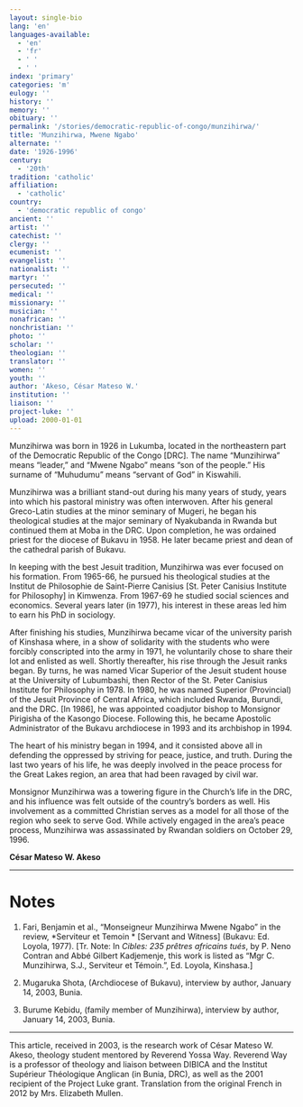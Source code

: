 ```yaml
---
layout: single-bio
lang: 'en'
languages-available:
  - 'en'
  - 'fr'
  - ' '
  - ' '
index: 'primary'
categories: 'm'
eulogy: ''
history: ''
memory: ''
obituary: ''
permalink: '/stories/democratic-republic-of-congo/munzihirwa/'
title: 'Munzihirwa, Mwene Ngabo'
alternate: ''
date: '1926-1996'
century:
  - '20th'
tradition: 'catholic'
affiliation:
  - 'catholic'
country:
  - 'democratic republic of congo'
ancient: ''
artist: ''
catechist: ''
clergy: ''
ecumenist: ''
evangelist: ''
nationalist: ''
martyr: ''
persecuted: ''
medical: ''
missionary: ''
musician: ''
nonafrican: ''
nonchristian: ''
photo: ''
scholar: ''
theologian: ''
translator: ''
women: ''
youth: ''
author: 'Akeso, César Mateso W.'
institution: ''
liaison: ''
project-luke: ''
upload: 2000-01-01
---
```



Munzihirwa was born in 1926 in Lukumba, located in the  northeastern part of the Democratic Republic of the Congo [DRC]. The name  &ldquo;Munzihirwa&rdquo; means &ldquo;leader,&rdquo; and &ldquo;Mwene Ngabo&rdquo; means &ldquo;son of the people.&rdquo; His  surname of &ldquo;Muhudumu&rdquo; means &ldquo;servant of God&rdquo; in Kiswahili.

Munzihirwa was a brilliant stand-out during his many years  of study, years into which his pastoral ministry was often interwoven. After  his general Greco-Latin studies at the minor seminary of Mugeri, he began his  theological studies at the major seminary of Nyakubanda in Rwanda but continued  them at Moba in the DRC. Upon completion, he was ordained priest for the  diocese of Bukavu in 1958. He later became priest and dean of the cathedral  parish of Bukavu.

In keeping with the best Jesuit tradition, Munzihirwa was ever  focused on his formation. From 1965-66, he pursued his theological studies at  the Institut de Philosophie de Saint-Pierre Canisius [St. Peter Canisius Institute  for Philosophy] in Kimwenza. From 1967-69 he studied social sciences and  economics. Several years later (in 1977), his interest in these areas led him  to earn his PhD in sociology.

After finishing his studies, Munzihirwa became vicar of the  university parish of Kinshasa where, in a show of solidarity with the students  who were forcibly conscripted into the army in 1971, he voluntarily chose to  share their lot and enlisted as well. Shortly thereafter, his rise through the  Jesuit ranks began. By turns, he was named Vicar Superior of the Jesuit student  house at the University of Lubumbashi, then Rector of the St. Peter Canisius  Institute for Philosophy in 1978. In 1980, he was named Superior (Provincial)  of the Jesuit Province of Central Africa, which included Rwanda, Burundi, and  the DRC. [In 1986], he was appointed coadjutor bishop to Monsignor Pirigisha of  the Kasongo Diocese. Following this, he became Apostolic Administrator of the Bukavu  archdiocese in 1993 and its archbishop in 1994.

The heart of his ministry began in 1994, and it consisted  above all in defending the oppressed by striving for peace, justice, and truth.  During the last two years of his life, he was deeply involved in the peace  process for the Great Lakes region, an area that had been ravaged by civil war.

Monsignor Munzihirwa was a towering figure in the Church&rsquo;s  life in the DRC, and his influence was felt outside of the country&rsquo;s borders as  well. His involvement as a committed Christian serves as a model for all those  of the region who seek to serve God. While actively engaged in the area&rsquo;s peace  process, Munzihirwa was assassinated by Rwandan soldiers on October 29, 1996.

**César Mateso W. Akeso**

---

# Notes
1. Fari, Benjamin et al., &ldquo;Monseigneur Munzihirwa Mwene  Ngabo&rdquo; in the review, *Serviteur et Temoin * [Servant and Witness] (Bukavu: Ed. Loyola, 1977). [Tr. Note: In *Cibles: 235 pr&ecirc;tres africains tu&eacute;s*, by  P. Neno Contran and Abb&eacute; Gilbert Kadjemenje, this work is listed as &ldquo;Mgr C.  Munzihirwa, S.J., Serviteur et T&eacute;moin.&rdquo;, Ed. Loyola, Kinshasa.]

2. Mugaruka Shota, (Archdiocese of Bukavu), interview by  author, January 14, 2003, Bunia.

3. Burume Kebidu, (family member of Munzihirwa), interview by  author, January 14, 2003, Bunia.

---

This article, received in 2003, is the research work of  C&eacute;sar Mateso W. Akeso, theology student mentored by Reverend Yossa Way.  Reverend Way is a professor of theology and liaison between DIBICA and the Institut Sup&eacute;rieur  Th&eacute;ologique Anglican (in Bunia, DRC), as well as the 2001 recipient of the  Project Luke grant. Translation from the original French in 2012 by Mrs.  Elizabeth Mullen.